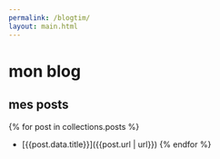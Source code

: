 ```yaml
---
permalink: /blogtim/
layout: main.html
---
```

# mon blog 

## mes posts
{% for post in collections.posts %}
- [{{post.data.title}}]({{post.url | url}})
{% endfor %}

